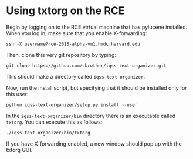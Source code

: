 Using txtorg on the RCE
=======================

Begin by logging on to the RCE virtual machine that has pylucene installed.  When you log in, make sure that you enable X-forwarding:

`ssh -X username@rce-2013-alpha-vm1.hmdc.harvard.edu`

Then, clone this very git repository by typing:

`git clone https://github.com/sbrother/iqss-text-organizer.git`

This should make a directory called `iqss-text-organizer`.

Now, run the install script, but specifying that it should be installed only for this user:

`python iqss-text-organizer/setup.py install --user`

In the `iqss-text-organizer/bin` directory there is an executable called `txtorg`.  You can execute this as follows:

`./iqss-text-organizer/bin/txtorg`

If you have X-forwarding enabled, a new window should pop up with the txtorg GUI.
